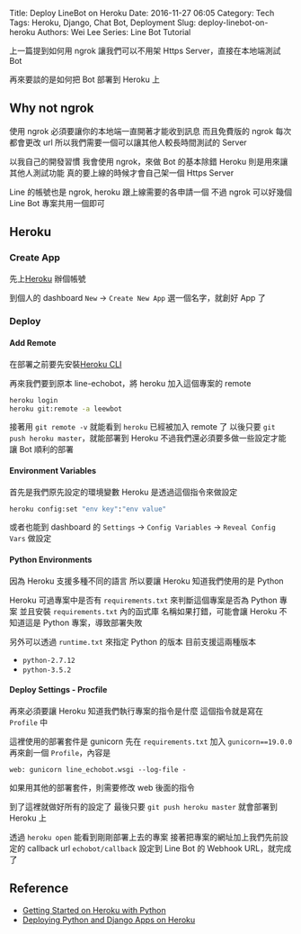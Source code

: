 Title: Deploy LineBot on Heroku
Date: 2016-11-27 06:05
Category: Tech
Tags: Heroku, Django, Chat Bot, Deployment
Slug: deploy-linebot-on-heroku
Authors: Wei Lee
Series: Line Bot Tutorial

上一篇提到如何用 ngrok
讓我們可以不用架 Https Server，直接在本地端測試 Bot

再來要談的是如何把 Bot 部署到 Heroku 上

<!--more-->

## Why not ngrok
使用 ngrok 必須要讓你的本地端一直開著才能收到訊息
而且免費版的 ngrok 每次都會更改 url
所以我們需要一個可以讓其他人較長時間測試的 Server

以我自己的開發習慣
我會使用 ngrok，來做 Bot 的基本除錯
Heroku 則是用來讓其他人測試功能
真的要上線的時候才會自己架一個 Https Server

Line 的帳號也是 ngrok, heroku 跟上線需要的各申請一個
不過 ngrok 可以好幾個 Line Bot 專案共用一個即可

## Heroku

### Create App
先上[Heroku](https://www.heroku.com) 辦個帳號

到個人的 dashboard
`New` → `Create New App`
選一個名字，就創好 App 了

### Deploy

#### Add Remote
在部署之前要先安裝[Heroku CLI](https://devcenter.heroku.com/articles/heroku-command-line)

再來我們要到原本 line-echobot，將 heroku 加入這個專案的 remote

```sh
heroku login
heroku git:remote -a leewbot
```

接著用 `git remote -v` 就能看到 `heroku` 已經被加入 remote 了
以後只要 `git push heroku master`，就能部署到 Heroku
不過我們還必須要多做一些設定才能讓 Bot 順利的部署

#### Environment Variables
首先是我們原先設定的環境變數
Heroku 是透過這個指令來做設定

```sh
heroku config:set "env key":"env value"
```

或者也能到 dashboard 的 `Settings` → `Config Variables` → `Reveal Config Vars` 做設定

#### Python Environments
因為 Heroku 支援多種不同的語言
所以要讓 Heroku 知道我們使用的是 Python

Heroku 可過專案中是否有 `requirements.txt` 來判斷這個專案是否為 Python 專案
並且安裝 `requirements.txt` 內的函式庫
名稱如果打錯，可能會讓 Heroku 不知道這是 Python 專案，導致部署失敗

另外可以透過 `runtime.txt` 來指定 Python 的版本
目前支援這兩種版本
* `python-2.7.12`
* `python-3.5.2`

#### Deploy Settings - Procfile
再來必須要讓 Heroku 知道我們執行專案的指令是什麼
這個指令就是寫在 `Profile` 中

這裡使用的部署套件是 gunicorn
先在 `requirements.txt` 加入 `gunicorn==19.0.0`
再來創一個 `Profile`，內容是

```text
web: gunicorn line_echobot.wsgi --log-file -
```

如果用其他的部署套件，則需要修改 web 後面的指令

到了這裡就做好所有的設定了
最後只要 `git push heroku master` 就會部署到 Heroku 上

透過 `heroku open` 能看到剛剛部署上去的專案
接著把專案的網址加上我們先前設定的 callback url `echobot/callback`
設定到 Line Bot 的 Webhook URL，就完成了

## Reference
* [Getting Started on Heroku with Python](https://devcenter.heroku.com/articles/getting-started-with-python#introduction)
* [Deploying Python and Django Apps on Heroku](https://devcenter.heroku.com/articles/deploying-python)
